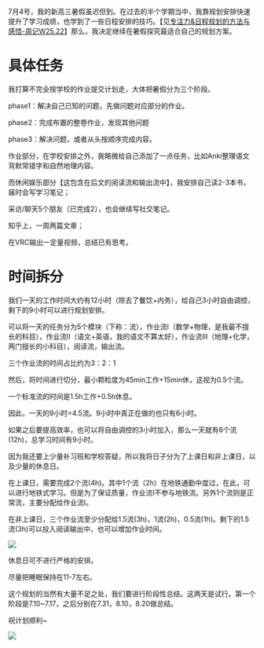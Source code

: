 7月4号，我的新高三暑假虽迟但到。在过去的半个学期当中，我靠规划安排快速提升了学习成绩，也学到了一些日程安排的技巧。【见[专注力&日程规划的方法与感悟-周记W25.22](https://zhuanlan.zhihu.com/p/1912962582211465609)】那么，我决定继续在暑假探究最适合自己的规划方案。

# 具体任务

我打算不完全按学校的作业提交计划走，大体把暑假分为三个阶段。

phase1：解决自己已知的问题，先做问题对应部分的作业。

phase2：完成布置的整卷作业，发现其他问题

phase3：解决问题，或者从头按顺序完成内容。

作业部分，在学校安排之外，我略微给自己添加了一点任务，比如Anki整理语文背默常错字和自然地理内容。

而休闲娱乐部分【这包含在后文的阅读流和输出流中】，我安排自己读2-3本书，届时会写学习笔记；

采访/聊天5个朋友（已完成2），也会继续写社交笔记。

知乎上，一周两篇文章；

在VRC输出一定量视频，总结已有思考。

# 时间拆分

我们一天的工作时间大约有12小时（除去了餐饮+内务），给自己3小时自由调控，剩下的9小时可以进行规划安排。

可以将一天的任务分为5个模块（下称：流），作业流I（数学+物理，是我最不擅长的科目），作业流II（语文+英语，我的语文不算太好），作业流III（地理+化学，两门擅长的小科目），阅读流，输出流。

三个作业流的时间占比约为3：2：1




然后，将时间进行切分，最小颗粒度为45min工作+15min休，这视为0.5个流。

一个标准流的时间是1.5h工作+0.5h休息。

因此，一天的9小时=4.5流。9小时中真正在做的也只有6小时。

如果之后要提高效率，也可以将自由调控的3小时加入，那么一天就有6个流(12h)，总学习时间有9小时。




因为我还要上少量补习班和学校答疑，所以我将日子分为了上课日和非上课日，以及少量的休息日。

在上课日，需要完成2个流(4h)。其中1个流（2h）在地铁通勤中度过，在此，可以进行地铁式学习。但是为了保证质量，作业流I不参与地铁流。另外1个流则是正常流，主要分配给作业流I。

在非上课日，三个作业流至少分配给1.5流(3h)，1流(2h)，0.5流(1h)。剩下的1.5流(3h)可以投入阅读输出中，也可以增加作业时间。

![](https://picx.zhimg.com/v2-d29698f365883623981bac7f55abd89b_720w.jpg?source=d16d100b)

休息日可不进行严格的安排。

尽量把睡眠保持在11-7左右。




这个规划的当然有大量不足之处，我们要进行阶段性总结。这两天是试行。第一个阶段是7.10~7.17，之后分别在7.31，8.10，8.20做总结。

祝计划顺利~

![](https://picx.zhimg.com/v2-47492702857b98d9445bf1225a385c62_720w.jpg?source=d16d100b)


